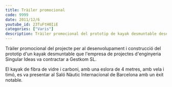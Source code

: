 ```yaml
---
title: Tràiler promocional
code: 9999
date: 2011/12/6
youtube_id: 23TuFtH0IiE
categories: ["Varis"]
description: Tràiler promocional del prototip de kayak desmuntable desenvolupat per Singular Ideas i construït per Gestkom SL, presentat amb èxit al Saló Nàutic Internacional de Barcelona.
---
```


Tràiler promocional del projecte per al desenvolupament i construcció del prototip d'un kayak desmuntable que l'empresa de projectes d'enginyeria Singular Ideas va contractar a Gestkom SL.

El kayak de fibra de vidre i carboni, amb una eslora de 4 metres, amb vela i timó, es va presentar al Saló Nàutic Internacional de Barcelona amb un èxit notable.
